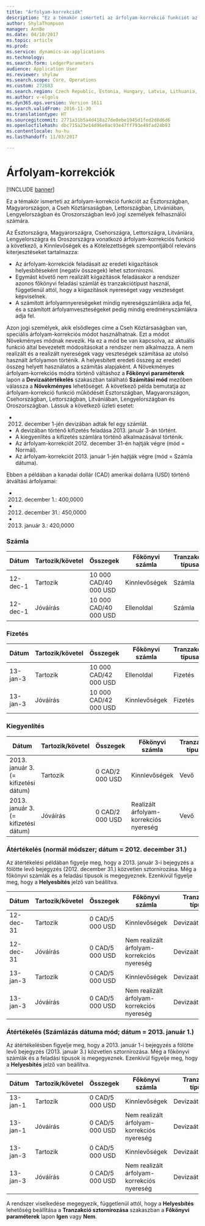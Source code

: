 ```yaml
---
title: "Árfolyam-korrekciók"
description: "Ez a témakör ismerteti az árfolyam-korrekció funkciót az Észtországban, Magyarországon, a Cseh Köztársaságban, Lettországban, Litvániában, Lengyelországban és Oroszországban levő jogi személyek felhasználói számára."
author: ShylaThompson
manager: AnnBe
ms.date: 04/10/2017
ms.topic: article
ms.prod: 
ms.service: dynamics-ax-applications
ms.technology: 
ms.search.form: LedgerParameters
audience: Application User
ms.reviewer: shylaw
ms.search.scope: Core, Operations
ms.custom: 272683
ms.search.region: Czech Republic, Estonia, Hungary, Latvia, Lithuania, Poland, Russia
ms.author: v-elgolu
ms.dyn365.ops.version: Version 1611
ms.search.validFrom: 2016-11-30
ms.translationtype: HT
ms.sourcegitcommit: 2771a31b5a4d418a27de0ebe1945d1fed2d8d6d6
ms.openlocfilehash: dbc715a23e14d96e0ac93e47ff793e49fad24b93
ms.contentlocale: hu-hu
ms.lasthandoff: 11/03/2017

---
```


# <a name="exchange-rate-adjustments"></a>Árfolyam-korrekciók

[!INCLUDE [banner](../includes/banner.md)]

Ez a témakör ismerteti az árfolyam-korrekció funkciót az Észtországban, Magyarországon, a Cseh Köztársaságban, Lettországban, Litvániában, Lengyelországban és Oroszországban levő jogi személyek felhasználói számára.

Az Észtországra, Magyarországra, Csehországra, Lettországra, Litvániára, Lengyelországra és Oroszországra vonatkozó árfolyam-korrekciós funkció a következő, a Kinnlevőségek és a Kötelezettségek szempontjából releváns kiterjesztéseket tartalmazza:

-   Az árfolyam-korrekciók feladásait az eredeti kiigazítások helyesbítéseként (negatív összegek) lehet sztornírozni.
-   Egymást követő nem realizált kiigazítások feladásakor a rendszer azonos főkönyvi feladási számlát és tranzakciótípust használ, függetlenül attól, hogy a kiigazítások nyereséget vagy veszteséget képviselnek.
-   A számított árfolyamnyereségeket mindig nyereségszámlákra adja fel, és a számított árfolyamveszteségeket pedig mindig eredményszámlákra adja fel.

Azon jogi személyek, akik elsődleges címe a Cseh Köztársaságban van, speciális árfolyam-korrekciós módot használhatnak. Ezt a módot Növekményes módnak nevezik. Ha ez a mód be van kapcsolva, az aktuális funkció által bevezetett módosításokat a rendszer nem alkalmazza. A nem realizált és a realizált nyereségek vagy veszteségek számítása az utolsó használt árfolyamon történik. A helyesbített eredeti összeg az eredeti összeg helyett használatos a számítás alapjaként. A Növekményes árfolyam-korrekciós módra történő váltáshoz a **Főkönyvi paraméterek** lapon a **Devizaátértékelés** szakaszban található **Számítási mód** mezőben válassza a **Növekményes** lehetőséget. A következő példa bemutatja az árfolyam-korrekció funkció működését Észtországban, Magyarországon, Csehországban, Lettországban, Litvániában, Lengyelországban és Oroszországban. Lássuk a következő üzleti esetet:

-   2012. december 1-jén devizában adtak fel egy számlát.
-   A devizában történő kifizetés feladása 2013. január 3-án történt.
-   A kiegyenlítés a kifizetés számlára történő alkalmazásával történik.
-   Az árfolyam-korrekciót 2012. december 31-én hajtják végre (mód = Normál).
-   Az árfolyam-korrekciót 2013. január 1-jén hajtják végre (mód = Számla dátuma).

Ebben a példában a kanadai dollár (CAD) amerikai dollárra (USD) történő átváltási árfolyamai:

-   2012. december 1.: 400,0000
-   2012. december 31.: 450,0000
-   2013. január 3.: 420,0000

### <a name="invoice"></a>Számla

| Dátum                             | Tartozik/követel | Összegek               | Főkönyvi számla    | Tranzakció típusa             | Feladás típusa       | Jóváírás | Korrekció |
|----------------------------------|--------------|-----------------------|--------------------------------|------------------------------|--------------------|--------|------------|
| 12-dec-1                         | Tartozik        | 10 000 CAD/40 000 USD | Kinnlevőségek                             | Számla                      | Vevői egyenleg   |        |            |
| 12-dec-1                         | Jóváírás       | 10 000 CAD/40 000 USD | Ellenoldal                         | Számla                      | Főkönyvi napló     | X      |

### <a name="payment"></a>Fizetés

| Dátum                             | Tartozik/követel | Összegek               | Főkönyvi számla    | Tranzakció típusa             | Feladás típusa       | Jóváírás | Korrekció |
|----------------------------------|--------------|-----------------------|--------------------------------|------------------------------|--------------------|--------|------------|
| 13-jan-3                         | Tartozik        | 10 000 CAD/42 000 USD | Ellenoldal                         | Fizetés                      | Főkönyvi napló     |        |            |
| 13-jan-3                         | Jóváírás       | 10 000 CAD/42 000 USD | Kinnlevőségek                             | Fizetés                      | Vevői egyenleg   | X      |            |

### <a name="settlement"></a>Kiegyenlítés

| Dátum                             | Tartozik/követel | Összegek               | Főkönyvi számla    | Tranzakció típusa             | Feladás típusa       | Jóváírás | Korrekció |
|----------------------------------|--------------|-----------------------|--------------------------------|------------------------------|--------------------|--------|------------|
|2013. január 3. (= kifizetési dátum) | Tartozik        | 0 CAD/2 000 USD       | Kinnlevőségek                             | Vevő                     | Árfolyamnyereség |        |            |
2013. január 3. (= kifizetési dátum) | Jóváírás       | 0 CAD/2 000 USD       | Realizált árfolyam-korrekciós nyereség   | Vevő                     | Árfolyamnyereség | X      |            |


### <a name="revaluation--standard-method-date--december-31-2012"></a>Átértékelés  (normál módszer; dátum = 2012. december 31.)
Az átértékelési példában figyelje meg, hogy a 2013. január 3-i bejegyzés a fölötte levő bejegyzés (2012. december 31.) közvetlen sztornírozása. Még a főkönyvi számlák és a feladási típusok is megegyeznek. Ezenkívül figyelje meg, hogy a **Helyesbítés** jelző van beállítva.

| Dátum                             | Tartozik/követel | Összegek               | Főkönyvi számla    | Tranzakció típusa             | Feladás típusa       | Jóváírás | Korrekció |
|----------------------------------|--------------|-----------------------|--------------------------------|------------------------------|--------------------|--------|------------|
| 12-dec-31           | Tartozik        | 0 CAD/5 000 USD       | Kinnlevőségek                             | Devizaátértékelés | Árfolyamnyereség |        |            |
| 12-dec-31           | Jóváírás       | 0 CAD/5 000 USD       | Nem realizált árfolyam-korrekciós nyereség | Devizaátértékelés | Árfolyamnyereség | X      |            |
| 13-jan-3            | Tartozik        | 0 CAD/5 000 USD       | Kinnlevőségek                             | Devizaátértékelés | Árfolyamnyereség |        | X          |
 13-jan-3            | Jóváírás       | 0 CAD/5 000 USD       | Nem realizált árfolyam-korrekciós nyereség | Devizaátértékelés | Árfolyamnyereség | X      | X          |


### <a name="revaluation-invoice-date-method-date--january-1-2013"></a>Átértékelés (Számlázás dátuma mód; dátum = 2013. január 1.)
Az átértékelésben figyelje meg, hogy a 2013. január 1-i bejegyzés a fölötte levő bejegyzés (2013. január 3.) közvetlen sztornírozása. Még a főkönyvi számlák és a feladási típusok is megegyeznek. Ezenkívül figyelje meg, hogy a **Helyesbítés** jelző van beállítva.

| Dátum   | Tartozik/követel | Összegek | Főkönyvi számla| Tranzakció típusa| Feladás típusa| Jóváírás | Korrekció |
|--------|--------------|---------|----------------------------|----------------|--------|------------|--------------|
|13-jan-1 | Tartozik  | 0 CAD/5 000 USD | Kinnlevőségek                             | Devizaátértékelés | Árfolyamnyereség |   | X |
|13-jan-1 | Jóváírás | 0 CAD/5 000 USD | Nem realizált árfolyam-korrekciós nyereség | Devizaátértékelés | Árfolyamnyereség | X | X |
|13-jan-3 | Tartozik  | 0 CAD/5 000 USD | Kinnlevőségek                             | Devizaátértékelés | Árfolyamnyereség |   |   |
|13-jan-3 | Jóváírás | 0 CAD/5 000 USD | Nem realizált árfolyam-korrekciós nyereség | Devizaátértékelés | Árfolyamnyereség | X |   |

A rendszer viselkedése megegyezik, függetlenül attól, hogy a **Helyesbítés** lehetőség beállítása a **Tranzakció sztornírozása** szakaszban a **Főkönyvi paraméterek** lapon **Igen** vagy **Nem**.





